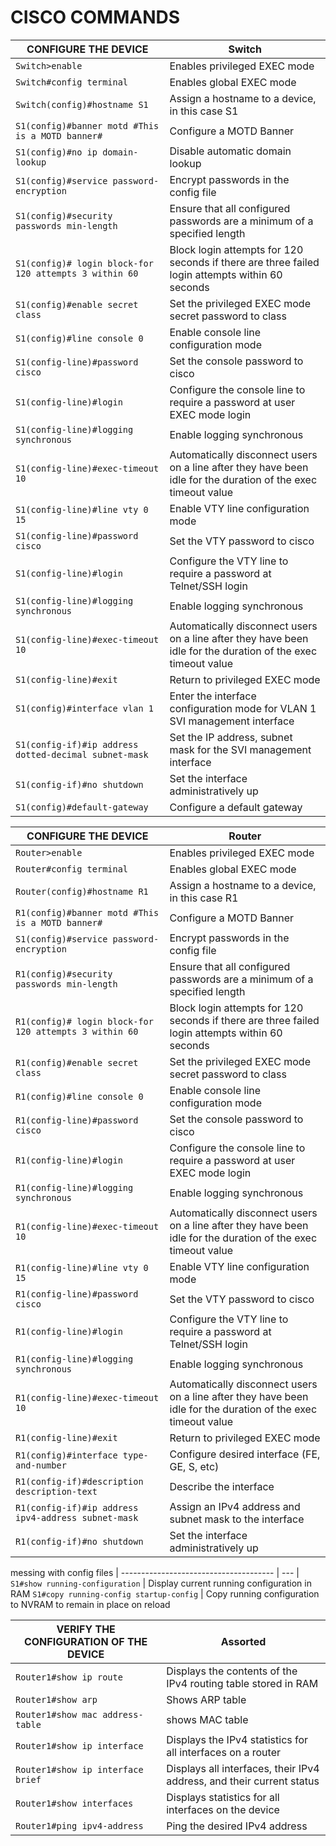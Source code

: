 # CISCO COMMANDS

CONFIGURE THE DEVICE | Switch
-------------------- | ------
`Switch>enable` | Enables privileged EXEC mode
`Switch#config terminal` | Enables global EXEC mode
`Switch(config)#hostname S1` | Assign a hostname to a device, in this case S1
`S1(config)#banner motd #This is a MOTD banner#` | Configure a MOTD Banner
`S1(config)#no ip domain-lookup` | Disable automatic domain lookup
`S1(config)#service password-encryption` | Encrypt passwords in the config file
`S1(config)#security passwords min-length` | Ensure that all configured passwords are a minimum of a specified length
`S1(config)# login block-for 120 attempts 3 within 60` | Block login attempts for 120 seconds if there are three failed login attempts within 60 seconds
`S1(config)#enable secret class` | Set the privileged EXEC mode secret password to class
`S1(config)#line console 0` | Enable console line configuration mode
`S1(config-line)#password cisco` | Set the console password to cisco
`S1(config-line)#login` | Configure the console line to require a password at user EXEC mode login
`S1(config-line)#logging synchronous` | Enable logging synchronous
`S1(config-line)#exec-timeout 10` | Automatically disconnect users on a line after they have been idle for the duration of the exec timeout value
`S1(config-line)#line vty 0 15` | Enable VTY line configuration mode
`S1(config-line)#password cisco` | Set the VTY password to cisco
`S1(config-line)#login` | Configure the VTY line to require a password at Telnet/SSH login
`S1(config-line)#logging synchronous` | Enable logging synchronous
`S1(config-line)#exec-timeout 10` | Automatically disconnect users on a line after they have been idle for the duration of the exec timeout value
`S1(config-line)#exit` | Return to privileged EXEC mode
`S1(config)#interface vlan 1` | Enter the interface configuration mode for VLAN 1 SVI management interface
`S1(config-if)#ip address dotted-decimal subnet-mask` | Set the IP address, subnet mask for the SVI management interface
`S1(config-if)#no shutdown` | Set the interface administratively up
`S1(config)#default-gateway` | Configure a default gateway

CONFIGURE THE DEVICE | Router
-------------------- | ------
`Router>enable` | Enables privileged EXEC mode
`Router#config terminal` | Enables global EXEC mode
`Router(config)#hostname R1` | Assign a hostname to a device, in this case R1
`R1(config)#banner motd #This is a MOTD banner#` | Configure a MOTD Banner
`S1(config)#service password-encryption` | Encrypt passwords in the config file
`R1(config)#security passwords min-length` | Ensure that all configured passwords are a minimum of a specified length
`R1(config)# login block-for 120 attempts 3 within 60` | Block login attempts for 120 seconds if there are three failed login attempts within 60 seconds
`R1(config)#enable secret class` | Set the privileged EXEC mode secret password to class
`R1(config)#line console 0` | Enable console line configuration mode
`R1(config-line)#password cisco` | Set the console password to cisco
`R1(config-line)#login` | Configure the console line to require a password at user EXEC mode login
`R1(config-line)#logging synchronous` | Enable logging synchronous
`R1(config-line)#exec-timeout 10` | Automatically disconnect users on a line after they have been idle for the duration of the exec timeout value
`R1(config-line)#line vty 0 15` | Enable VTY line configuration mode
`R1(config-line)#password cisco` | Set the VTY password to cisco
`R1(config-line)#login` | Configure the VTY line to require a password at Telnet/SSH login
`R1(config-line)#logging synchronous` | Enable logging synchronous
`R1(config-line)#exec-timeout 10` | Automatically disconnect users on a line after they have been idle for the duration of the exec timeout value
`R1(config-line)#exit` | Return to privileged EXEC mode
`R1(config)#interface type-and-number` | Configure desired interface (FE, GE, S, etc)
`R1(config-if)#description description-text` | Describe the interface
`R1(config-if)#ip address ipv4-address subnet-mask` | Assign an IPv4 address and subnet mask to the interface
`R1(config-if)#no shutdown` | Set the interface administratively up

messing with config files |
-------------------------------------- | --- |
`S1#show running-configuration` | Display current running configuration in RAM
`S1#copy running-config startup-config` | Copy running configuration to NVRAM to remain in place on reload


VERIFY THE CONFIGURATION OF THE DEVICE | Assorted
-------------------------------------- | -------- |
`Router1#show ip route` | Displays the contents of the IPv4 routing table stored in RAM
`Router1#show arp` | Shows ARP table
`Router1#show mac address-table` | shows MAC table
`Router1#show ip interface` | Displays the IPv4 statistics for all interfaces on a router
`Router1#show ip interface brief` | Displays all interfaces, their IPv4 address, and their current status
`Router1#show interfaces` | Displays statistics for all interfaces on the device
`Router1#ping ipv4-address` | Ping the desired IPv4 address
